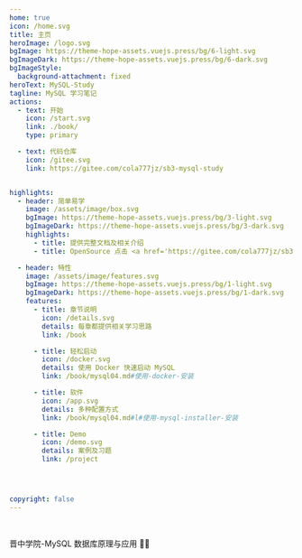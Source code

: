 ```yaml
---
home: true
icon: /home.svg
title: 主页
heroImage: /logo.svg
bgImage: https://theme-hope-assets.vuejs.press/bg/6-light.svg
bgImageDark: https://theme-hope-assets.vuejs.press/bg/6-dark.svg
bgImageStyle:
  background-attachment: fixed
heroText: MySQL-Study
tagline: MySQL 学习笔记
actions:
  - text: 开始
    icon: /start.svg
    link: ./book/
    type: primary

  - text: 代码仓库
    icon: /gitee.svg
    link: https://gitee.com/cola777jz/sb3-mysql-study


highlights:
  - header: 简单易学
    image: /assets/image/box.svg
    bgImage: https://theme-hope-assets.vuejs.press/bg/3-light.svg
    bgImageDark: https://theme-hope-assets.vuejs.press/bg/3-dark.svg
    highlights:
      - title: 提供完整文档及相关介绍
      - title: OpenSource 点击 <a href='https://gitee.com/cola777jz/sb3-mysql-study'><b>代码仓库</b></a> 查看完整代码及相关说明

  - header: 特性
    image: /assets/image/features.svg
    bgImage: https://theme-hope-assets.vuejs.press/bg/1-light.svg
    bgImageDark: https://theme-hope-assets.vuejs.press/bg/1-dark.svg
    features:
      - title: 章节说明
        icon: /details.svg
        details: 每章都提供相关学习思路
        link: /book

      - title: 轻松启动
        icon: /docker.svg
        details: 使用 Docker 快速启动 MySQL
        link: /book/mysql04.md#使用-docker-安装

      - title: 软件
        icon: /app.svg
        details: 多种配置方式
        link: /book/mysql04.md#l#使用-mysql-installer-安装

      - title: Demo
        icon: /demo.svg
        details: 案例及习题
        link: /project




copyright: false
---
```

<br>

晋中学院-MySQL 数据库原理与应用 🍃🍃


